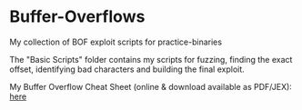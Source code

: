 # Buffer-Overflows
My collection of BOF exploit scripts for practice-binaries

The "Basic Scripts" folder contains my scripts for fuzzing, finding the exact offset, identifying bad characters and building the final exploit.

My Buffer Overflow Cheat Sheet (online & download available as PDF/JEX): [here](https://nop-blog.tech/oscp/bof-cheatsheet)
